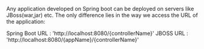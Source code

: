 Any application developed on Spring boot can be deployed on servers like JBoss(war,jar) etc. The only difference lies in the way we access 
the URL of the application:

Spring Boot URL : 'http://localhost:8080/{controllerName}'
JBOSS URL : 'http://localhost:8080/{appName}/{controllerName}'
